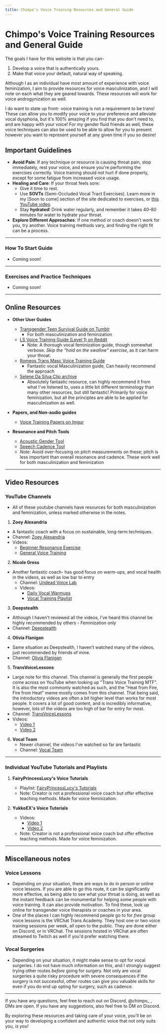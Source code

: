 ```yaml
---
title: Chimpo’s Voice Training Resources and General Guide
---
```

<meta content="Chimpo’s Voice Training Resources and General Guide" property="og:title" />
<meta content="A lil guide + resources on voice training written by @chimpo_" property="og:description" />
<meta content="https://res.vixen.lgbt/voice-training" property="og:url" />
<meta content="https://res.vixen.lgbt/trans-flag.png" property="og:image" />
<meta content="#F5A9B8" data-react-helmet="true" name="theme-color" />

# Chimpo's Voice Training Resources and General Guide

The goals I have for this website is that you can-
1. Develop a voice that is authentically yours.
2. Make that voice your default, natural way of speaking.

Although I as an individual have most amount of experience with voice feminization, I aim to provide resources for voice masculinization, and I will note on each what they are geared towards. These resources will work for voice androgynization as well.

I do want to state up front- voice training is not a requirement to be trans! These can allow you to modify your voice to your preference and alleviate vocal dysphoria, but it's 100% amazing if you find that you don't need to, and are happy with your voice! For my gender fluid friends as well, these voice techniques can also be used to be able to allow for you to present however you want to represent yourself at any given time if you so desire!


## Important Guidelines
- **Avoid Pain**: If any technique or resource is causing throat pain, stop immediately, rest your voice, and ensure you're performing the exercises correctly. Voice training should not hurt if done properly, except for some fatigue from increased voice usage.
- **Healing and Care**: If your throat feels sore:
  - Give it time to rest.
  - Use **SOVTs** (Semi-Occluded Vocal Tract Exercises). Learn more in my [Soon to come] section of the site dedicated to exercises, or [this YouTube video](https://www.youtube.com/watch?v=38gE8kg__NU).
  - Stay **hydrated**! Drink water regularly, and remember it takes 40–80 minutes for water to hydrate your throat.
- **Explore Different Approaches**: If one method or coach doesn't work for you, try another. Voice training methods vary, and finding the right fit can be a process.

---

### How To Start Guide
  - Coming soon!

---

### Exercises and Practice Techniques
  - Coming soon!
 
---

## Online Resources
- **Other User Guides**  
  - [Transgender Teen Survival Guide on Tumblr](https://transgenderteensurvivalguide.com/post/165875705735/transfeminine-voice-the-links-below-have-a-little)
    - For both masculinization and feminization
  - [LS Voice Training Guide (Level 1) on Reddit](https://www.reddit.com/r/transvoice/comments/d3clhe/ls_voice_training_guide_level_1_for_mtf/)  
    - Note: A thorough vocal feminization guide, though somewhat verbose. *Skip the "hold on the swallow" exercise*, as it can harm your throat.
  - [Romeos Trans Masc Voice Training Guide](https://old.reddit.com/r/transvoice/comments/ni2igv/romeos_trans_masculine_voice_training_guide/)
    - Fantastic vocal Masculinization guide, Can heavily recommend the approach
  - [Selene Da Silva Clip archive](https://selenearchive.github.io/) 
    - Absolutely fantastic resource, can highly recommend it from what I've listened to, uses a little bit different terminology than many other resources, but still fantastic! Primarily for voice feminization, but all the principles are able to be applied for masculinization as well.
- **Papers, and Non-audio guides**  
  - [Voice Training Papers on Imgur](https://imgur.com/a/ST9pr)

- **Resonance and Pitch Tools**  
  - [Acoustic Gender Tool](https://acousticgender.space/)  
  - [Speech Cadence Tool](https://www.speechandhearing.net/laboratory/ampitch/)  
  - *Note*: Avoid over-focusing on pitch measurements on these; pitch is less important than overall resonance and cadence. These work well for both masculinization and feminization

---

## Video Resources

### YouTube Channels
 - All of these youtube channels have resources for both masculinization and feminization, unless marked otherwise in the notes.

1. **Zoey Alexandria**  
  - A fantastic coach with a focus on sustainable, long-term techniques.
   - Channel: [Zoey Alexandria](https://www.youtube.com/@ZoeyAlexandria)  
   - Videos:  
     - [Beginner Resonance Exercise](https://www.youtube.com/watch?v=F6Noi2qERus)  
     - [General Voice Training](https://www.youtube.com/watch?v=anPkz9dmaU0)  

2. **Nicole Gress**  
 - Another fantastic coach- has good focus on warm-ups, and vocal health in the videos, as well as low bar to entry
   - Channel: [Undead Voice Lab](https://www.youtube.com/@undeadvoicelab)  
   - Videos:  
     - [Daily Vocal Warmups](https://www.youtube.com/watch?v=1f9TBpHm2a0)  
     - [Vocal Training Playlist](https://www.youtube.com/watch?v=1P9ZCveLbG0&list=PLy3iagZ0LBzejOmN3OzuyPl52xLpTocJM&index=2)  

3. **Deepstealth**  
  - Although I haven't reviewed all the videos, I've heard this channel be highly recommended by others - Feminization only
   - Channel: [Deepstealth](https://www.youtube.com/user/deepstealth/videos)  

4. **Olivia Flanigan**  
  - Same situation as Deepstealth, I haven't watched many of the videos, just recommended by friends of mine.
   - Channel: [Olivia Flanigan](https://www.youtube.com/@oliviaflanigan5938)  

5. **TransVoiceLessons**  
  - Large note for this channel. This channel is generally the first people come across on YouTube when looking up "Trans Voice Training MTF". It is also the most commonly watched as such, and the "Heat from Fire, Fire from Heat" meme mostly comes from this channel. That being said, the introductory videos are often a bit higher level than works for most people. It covers a lot of good content, and *is* incredibly informative, however, lots of the videos are too high of bar for entry for most.
   - Channel: [TransVoiceLessons](https://www.youtube.com/@TransVoiceLessons)
   - Videos:  
     - [Video 1](https://www.youtube.com/watch?v=8sMXeh5Sx7k)  
     - [Video 2](https://www.youtube.com/watch?v=xdsaPJdU24s)  

6. **Vocal Team**
   - Newer channel, the videos I've watched so far are fantastic
    - Channel: [Vocal Team](https://www.youtube.com/@vocal-team/videos)

---

### Individual YouTube Tutorials and Playlists
1. **FairyPrincessLucy's Voice Tutorials**  
   - Playlist: [FairyPrincessLucy's Tutorials](https://www.youtube.com/watch?v=5aCDuzN0lds&list=PLkZ-3sMGEmDwlD5zNgEtWJwz8WDt6H8OZ)
   - Note: Creator is not a professional voice coach but offer effective teaching methods. Made for voice feminization.

2. **YukkoEX's Voice Tutorials**  
   - Videos:  
     - [Video 1](https://www.youtube.com/watch?v=610XcjG2jms)  
     - [Video 2](https://www.youtube.com/watch?v=Dpuztp87nr0)  
   - Note: Creator is not a professional voice coach but offer effective teaching methods. Made for voice feminization.

---

## Miscellaneous notes

### Voice Lessons
  - Depending on your situation, there are ways to do in person or online voice lessons. If you are able to go this route, it can be significantly more effective, as being able to see what your throat is doing, as well as the instant feedback can be monumental for helping some people with voice training. It can also provide motivation. To find these, look up online for transgender voice therapists or coaches in your area.
  - One of the places I can highly recommend people go to for *free* group voice lessons is the VRChat Trans Academy. They host one or two voice training sessions per week, all open to the public. They are done either on Discord, or in VRChat. The sessions hosted in VRChat are often streamed to Twitch as well if you'd prefer watching there.

### Vocal Surgeries
  - Depending on your situation, it might make sense to opt for vocal surgeries. I do not have much information on this, and I strongly suggest trying other routes *before* going for surgery. Not only are vocal surgeries a quite risky procedure with severe consequences if the surgery is not successful, other routes can give you valuable skills for even if you do end up opting for surgery, such as cadence.

---

If you have any questions, feel free to reach out on Discord, @chimpo_ , DMs are open. 
If you have any suggestions, also feel free to DM on Discord.

By exploring these resources and taking care of your voice, you'll be on your way to developing a confident and authentic voice that not only suits you, *is you!*
